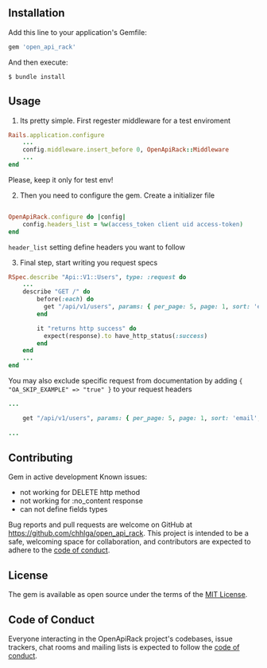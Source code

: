 ## Installation

Add this line to your application's Gemfile:

```ruby
gem 'open_api_rack'
```

And then execute:

    $ bundle install

## Usage

1) Its pretty simple. First regester middleware for a test enviroment

``` config/enviroments/test.rb
Rails.application.configure
	...
	config.middleware.insert_before 0, OpenApiRack::Middleware
	...
end
```

Please, keep it only for test env!

2) Then you need to configure the gem. Create a initializer file

```config/initializers/open_api_rack.rb

OpenApiRack.configure do |config|
	config.headers_list = %w(access_token client uid access-token)
end
```

`header_list` setting define headers you want to follow

3) Final step, start writing you request specs

``` spec/requests/users_spec.rb
RSpec.describe "Api::V1::Users", type: :request do
	...
	describe "GET /" do
		before(:each) do
	      get "/api/v1/users", params: { per_page: 5, page: 1, sort: 'email', order: 'desc' }
	    end

	    it "returns http success" do
	      expect(response).to have_http_status(:success)
	    end
	end
	...
end

```

You may also exclude specific request from documentation by adding  `{ "OA_SKIP_EXAMPLE" => "true" }` to your request headers

``` spec/requests/users_spec.rb
...

	get "/api/v1/users", params: { per_page: 5, page: 1, sort: 'email', order: 'desc' }, headers: { "OA_SKIP_EXAMPLE" => "true" }
	
...

```

## Contributing

Gem in active development
Known issues:
- not working for DELETE http method
- not working for :no_content response
- can not define fields types

Bug reports and pull requests are welcome on GitHub at https://github.com/chhlga/open_api_rack. This project is intended to be a safe, welcoming space for collaboration, and contributors are expected to adhere to the [code of conduct](https://github.com/[USERNAME]/open_api_rack/blob/main/CODE_OF_CONDUCT.md).

## License

The gem is available as open source under the terms of the [MIT License](https://opensource.org/licenses/MIT).

## Code of Conduct

Everyone interacting in the OpenApiRack project's codebases, issue trackers, chat rooms and mailing lists is expected to follow the [code of conduct](https://github.com/[USERNAME]/open_api_rack/blob/main/CODE_OF_CONDUCT.md).
